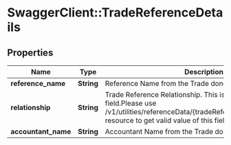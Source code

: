 # SwaggerClient::TradeReferenceDetails

## Properties
Name | Type | Description | Notes
------------ | ------------- | ------------- | -------------
**reference_name** | **String** | Reference Name from the Trade done by the customer. | [optional] 
**relationship** | **String** | Trade Reference Relationship. This is a reference data field.Please use /v1/utilities/referenceData/{tradeReferenceRelationshipGCG} resource to get valid value of this field with description. | [optional] 
**accountant_name** | **String** | Accountant  Name from the Trade done by the customer. | [optional] 

